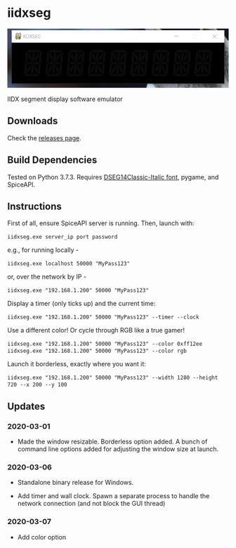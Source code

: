 # iidxseg

![screenshot](https://raw.githubusercontent.com/kinetic-flow/iidxseg/refs/heads/master/res/readme/2019-09-15.gif)

IIDX segment display software emulator

## Downloads
Check the [releases page](https://github.com/minsang-github/iidxseg/releases).

## Build Dependencies
Tested on Python 3.7.3. Requires [DSEG14Classic-Italic font](https://github.com/keshikan/DSEG), pygame, and SpiceAPI.

## Instructions

First of all, ensure SpiceAPI server is running. Then, launch with:

    iidxseg.exe server_ip port password

e.g., for running locally -

    iidxseg.exe localhost 50000 "MyPass123"

or, over the network by IP -

    iidxseg.exe "192.168.1.200" 50000 "MyPass123"
    
Display a timer (only ticks up) and the current time:

    iidxseg.exe "192.168.1.200" 50000 "MyPass123" --timer --clock

Use a different color! Or cycle through RGB like a true gamer!

    iidxseg.exe "192.168.1.200" 50000 "MyPass123" --color 0xff12ee
    iidxseg.exe "192.168.1.200" 50000 "MyPass123" --color rgb

Launch it borderless, exactly where you want it:

    iidxseg.exe "192.168.1.200" 50000 "MyPass123" --width 1280 --height 720 --x 200 --y 100

## Updates

### 2020-03-01

* Made the window resizable. Borderless option added. A bunch of command line options added for adjusting the window size at launch.

### 2020-03-06

* Standalone binary release for Windows.

* Add timer and wall clock. Spawn a separate process to handle the network connection (and not block the GUI thread)

### 2020-03-07

* Add color option

